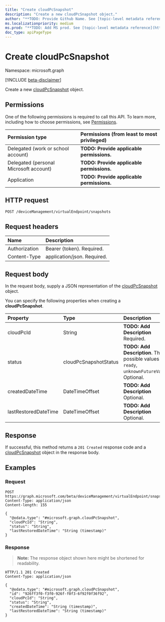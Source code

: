 ```yaml
---
title: "Create cloudPcSnapshot"
description: "Create a new cloudPcSnapshot object."
author: "**TODO: Provide Github Name. See [topic-level metadata reference](https://msgo.azurewebsites.net/add/document/guidelines/metadata.html#topic-level-metadata)**"
ms.localizationpriority: medium
ms.prod: "**TODO: Add MS prod. See [topic-level metadata reference](https://msgo.azurewebsites.net/add/document/guidelines/metadata.html#topic-level-metadata)**"
doc_type: apiPageType
---
```


# Create cloudPcSnapshot
Namespace: microsoft.graph

[!INCLUDE [beta-disclaimer](../../includes/beta-disclaimer.md)]

Create a new [cloudPcSnapshot](../resources/cloudpcsnapshot.md) object.

## Permissions
One of the following permissions is required to call this API. To learn more, including how to choose permissions, see [Permissions](/graph/permissions-reference).

|Permission type|Permissions (from least to most privileged)|
|:---|:---|
|Delegated (work or school account)|**TODO: Provide applicable permissions.**|
|Delegated (personal Microsoft account)|**TODO: Provide applicable permissions.**|
|Application|**TODO: Provide applicable permissions.**|

## HTTP request

<!-- {
  "blockType": "ignored"
}
-->
``` http
POST /deviceManagement/virtualEndpoint/snapshots
```

## Request headers
|Name|Description|
|:---|:---|
|Authorization|Bearer {token}. Required.|
|Content-Type|application/json. Required.|

## Request body
In the request body, supply a JSON representation of the [cloudPcSnapshot](../resources/cloudpcsnapshot.md) object.

You can specify the following properties when creating a **cloudPcSnapshot**.

|Property|Type|Description|
|:---|:---|:---|
|cloudPcId|String|**TODO: Add Description** Required.|
|status|cloudPcSnapshotStatus|**TODO: Add Description**. The possible values are: `ready`, `unknownFutureValue`. Optional.|
|createdDateTime|DateTimeOffset|**TODO: Add Description** Optional.|
|lastRestoredDateTime|DateTimeOffset|**TODO: Add Description** Optional.|



## Response

If successful, this method returns a `201 Created` response code and a [cloudPcSnapshot](../resources/cloudpcsnapshot.md) object in the response body.

## Examples

### Request
<!-- {
  "blockType": "request",
  "name": "create_cloudpcsnapshot_from_"
}
-->
``` http
POST https://graph.microsoft.com/beta/deviceManagement/virtualEndpoint/snapshots
Content-Type: application/json
Content-length: 155

{
  "@odata.type": "#microsoft.graph.cloudPcSnapshot",
  "cloudPcId": "String",
  "status": "String",
  "lastRestoredDateTime": "String (timestamp)"
}
```


### Response
>**Note:** The response object shown here might be shortened for readability.
<!-- {
  "blockType": "response",
  "truncated": true,
  "@odata.type": "microsoft.graph.cloudPcSnapshot"
}
-->
``` http
HTTP/1.1 201 Created
Content-Type: application/json

{
  "@odata.type": "#microsoft.graph.cloudPcSnapshot",
  "id": "926ff3f0-f3f0-926f-f0f3-6f92f0f36f92",
  "cloudPcId": "String",
  "status": "String",
  "createdDateTime": "String (timestamp)",
  "lastRestoredDateTime": "String (timestamp)"
}
```

